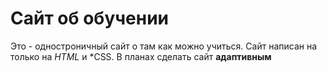 # Сайт об обучении
Это - одностроничный сайт о там как можно учиться. 
Сайт написан на только на *HTML* и *CSS. 
В планах сделать сайт **адаптивным**